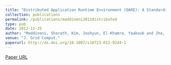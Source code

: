 ```yaml
---
title: "Distributed Application Runtime Environment (DARE): A Standards-based Middleware Framework for Science-Gateways"
collection: publications
permalink: /publications/maddineni2012distributed
type: pub
date: 2012-12-25
author: "Maddineni, Sharath, Kim, Joohyun, El-Khamra, Yaakoub and Jha, Shantenu"
venue: "J. Grid Comput."
paperurl: http://dx.doi.org/10.1007/s10723-012-9244-1
---
```

[Paper URL](http://dx.doi.org/10.1007/s10723-012-9244-1)
